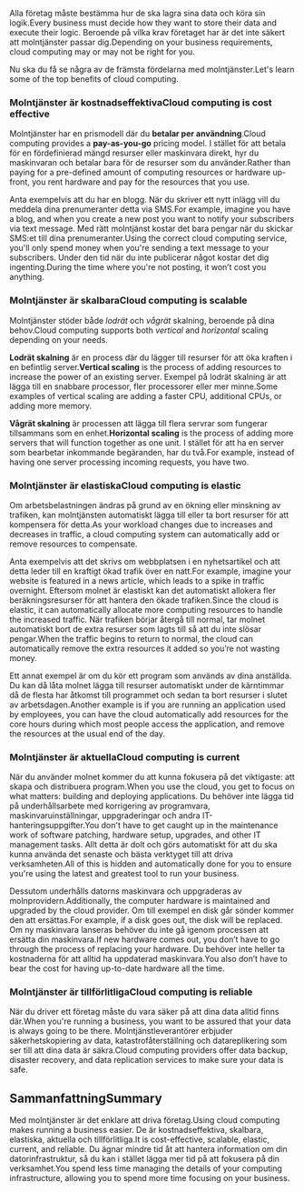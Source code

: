 <span data-ttu-id="37d57-101">Alla företag måste bestämma hur de ska lagra sina data och köra sin logik.</span><span class="sxs-lookup"><span data-stu-id="37d57-101">Every business must decide how they want to store their data and execute their logic.</span></span> <span data-ttu-id="37d57-102">Beroende på vilka krav företaget har är det inte säkert att molntjänster passar dig.</span><span class="sxs-lookup"><span data-stu-id="37d57-102">Depending on your business requirements, cloud computing may or may not be right for you.</span></span>

<span data-ttu-id="37d57-103">Nu ska du få se några av de främsta fördelarna med molntjänster.</span><span class="sxs-lookup"><span data-stu-id="37d57-103">Let's learn some of the top benefits of cloud computing.</span></span>

### <a name="cloud-computing-is-cost-effective"></a><span data-ttu-id="37d57-104">Molntjänster är kostnadseffektiva</span><span class="sxs-lookup"><span data-stu-id="37d57-104">Cloud computing is cost effective</span></span>

<span data-ttu-id="37d57-105">Molntjänster har en prismodell där du **betalar per användning**.</span><span class="sxs-lookup"><span data-stu-id="37d57-105">Cloud computing provides a **pay-as-you-go** pricing model.</span></span> <span data-ttu-id="37d57-106">I stället för att betala för en fördefinierad mängd resurser eller maskinvara direkt, hyr du maskinvaran och betalar bara för de resurser som du använder.</span><span class="sxs-lookup"><span data-stu-id="37d57-106">Rather than paying for a pre-defined amount of computing resources or hardware up-front, you rent hardware and pay for the resources that you use.</span></span>

<span data-ttu-id="37d57-107">Anta exempelvis att du har en blogg. När du skriver ett nytt inlägg vill du meddela dina prenumeranter detta via SMS.</span><span class="sxs-lookup"><span data-stu-id="37d57-107">For example, imagine you have a blog, and when you create a new post you want to notify your subscribers via text message.</span></span> <span data-ttu-id="37d57-108">Med rätt molntjänst kostar det bara pengar när du skickar SMS:et till dina prenumeranter.</span><span class="sxs-lookup"><span data-stu-id="37d57-108">Using the correct cloud computing service, you'll only spend money when you're sending a text message to your subscribers.</span></span> <span data-ttu-id="37d57-109">Under den tid när du inte publicerar något kostar det dig ingenting.</span><span class="sxs-lookup"><span data-stu-id="37d57-109">During the time where you're not posting, it won’t cost you anything.</span></span>

### <a name="cloud-computing-is-scalable"></a><span data-ttu-id="37d57-110">Molntjänster är skalbara</span><span class="sxs-lookup"><span data-stu-id="37d57-110">Cloud computing is scalable</span></span>

<span data-ttu-id="37d57-111">Molntjänster stöder både _lodrät_ och _vågrät_ skalning, beroende på dina behov.</span><span class="sxs-lookup"><span data-stu-id="37d57-111">Cloud computing supports both _vertical_ and _horizontal_ scaling depending on your needs.</span></span>

<span data-ttu-id="37d57-112">**Lodrät skalning** är en process där du lägger till resurser för att öka kraften i en befintlig server.</span><span class="sxs-lookup"><span data-stu-id="37d57-112">**Vertical scaling** is the process of adding resources to increase the power of an existing server.</span></span> <span data-ttu-id="37d57-113">Exempel på lodrät skalning är att lägga till en snabbare processor, fler processorer eller mer minne.</span><span class="sxs-lookup"><span data-stu-id="37d57-113">Some examples of vertical scaling are adding a faster CPU, additional CPUs, or adding more memory.</span></span>

<span data-ttu-id="37d57-114">**Vågrät skalning** är processen att lägga till flera servrar som fungerar tillsammans som en enhet.</span><span class="sxs-lookup"><span data-stu-id="37d57-114">**Horizontal scaling** is the process of adding more servers that will function together as one unit.</span></span> <span data-ttu-id="37d57-115">I stället för att ha en server som bearbetar inkommande begäranden, har du två.</span><span class="sxs-lookup"><span data-stu-id="37d57-115">For example, instead of having one server processing incoming requests, you have two.</span></span>

### <a name="cloud-computing-is-elastic"></a><span data-ttu-id="37d57-116">Molntjänster är elastiska</span><span class="sxs-lookup"><span data-stu-id="37d57-116">Cloud computing is elastic</span></span>

<span data-ttu-id="37d57-117">Om arbetsbelastningen ändras på grund av en ökning eller minskning av trafiken, kan molntjänsten automatiskt lägga till eller ta bort resurser för att kompensera för detta.</span><span class="sxs-lookup"><span data-stu-id="37d57-117">As your workload changes due to increases and decreases in traffic, a cloud computing system can automatically add or remove resources to compensate.</span></span>

<span data-ttu-id="37d57-118">Anta exempelvis att det skrivs om webbplatsen i en nyhetsartikel och att detta leder till en kraftigt ökad trafik över en natt.</span><span class="sxs-lookup"><span data-stu-id="37d57-118">For example, imagine your website is featured in a news article, which leads to a spike in traffic overnight.</span></span> <span data-ttu-id="37d57-119">Eftersom molnet är elastiskt kan det automatiskt allokera fler beräkningsresurser för att hantera den ökade trafiken.</span><span class="sxs-lookup"><span data-stu-id="37d57-119">Since the cloud is elastic, it can automatically allocate more computing resources to handle the increased traffic.</span></span> <span data-ttu-id="37d57-120">När trafiken börjar återgå till normal, tar molnet automatiskt bort de extra resurser som lagts till så att du inte slösar pengar.</span><span class="sxs-lookup"><span data-stu-id="37d57-120">When the traffic begins to return to normal, the cloud can automatically remove the extra resources it added so you’re not wasting money.</span></span>

<span data-ttu-id="37d57-121">Ett annat exempel är om du kör ett program som används av dina anställda. Du kan då låta molnet lägga till resurser automatiskt under de kärntimmar då de flesta har åtkomst till programmet och sedan ta bort resurser i slutet av arbetsdagen.</span><span class="sxs-lookup"><span data-stu-id="37d57-121">Another example is if you are running an application used by employees, you can have the cloud automatically add resources for the core hours during which most people access the application, and remove the resources at the usual end of the day.</span></span>  

### <a name="cloud-computing-is-current"></a><span data-ttu-id="37d57-122">Molntjänster är aktuella</span><span class="sxs-lookup"><span data-stu-id="37d57-122">Cloud computing is current</span></span>

<span data-ttu-id="37d57-123">När du använder molnet kommer du att kunna fokusera på det viktigaste: att skapa och distribuera program.</span><span class="sxs-lookup"><span data-stu-id="37d57-123">When you use the cloud, you get to focus on what matters: building and deploying applications.</span></span> <span data-ttu-id="37d57-124">Du behöver inte lägga tid på underhållsarbete med korrigering av programvara, maskinvaruinställningar, uppgraderingar och andra IT-hanteringsuppgifter.</span><span class="sxs-lookup"><span data-stu-id="37d57-124">You don't have to get caught up in the maintenance work of software patching, hardware setup, upgrades, and other IT management tasks.</span></span> <span data-ttu-id="37d57-125">Allt detta är dolt och görs automatiskt för att du ska kunna använda det senaste och bästa verktyget till att driva verksamheten.</span><span class="sxs-lookup"><span data-stu-id="37d57-125">All of this is hidden and automatically done for you to ensure you're using the latest and greatest tool to run your business.</span></span>

<span data-ttu-id="37d57-126">Dessutom underhålls datorns maskinvara och uppgraderas av molnprovidern.</span><span class="sxs-lookup"><span data-stu-id="37d57-126">Additionally, the computer hardware is maintained and upgraded by the cloud provider.</span></span> <span data-ttu-id="37d57-127">Om till exempel en disk går sönder kommer den att ersättas.</span><span class="sxs-lookup"><span data-stu-id="37d57-127">For example, if a disk goes out, the disk will be replaced.</span></span> <span data-ttu-id="37d57-128">Om ny maskinvara lanseras behöver du inte gå igenom processen att ersätta din maskinvara.</span><span class="sxs-lookup"><span data-stu-id="37d57-128">If new hardware comes out, you don’t have to go through the process of replacing your hardware.</span></span> <span data-ttu-id="37d57-129">Du behöver inte heller ta kostnaderna för att alltid ha uppdaterad maskinvara.</span><span class="sxs-lookup"><span data-stu-id="37d57-129">You also don’t have to bear the cost for having up-to-date hardware all the time.</span></span>

### <a name="cloud-computing-is-reliable"></a><span data-ttu-id="37d57-130">Molntjänster är tillförlitliga</span><span class="sxs-lookup"><span data-stu-id="37d57-130">Cloud computing is reliable</span></span>

<span data-ttu-id="37d57-131">När du driver ett företag måste du vara säker på att dina data alltid finns där.</span><span class="sxs-lookup"><span data-stu-id="37d57-131">When you're running a business, you want to be assured that your data is always going to be there.</span></span> <span data-ttu-id="37d57-132">Molntjänstleverantörer erbjuder säkerhetskopiering av data, katastrofåterställning och datareplikering som ser till att dina data är säkra.</span><span class="sxs-lookup"><span data-stu-id="37d57-132">Cloud computing providers offer data backup, disaster recovery, and data replication services to make sure your data is safe.</span></span>

## <a name="summary"></a><span data-ttu-id="37d57-133">Sammanfattning</span><span class="sxs-lookup"><span data-stu-id="37d57-133">Summary</span></span>

<span data-ttu-id="37d57-134">Med molntjänster är det enklare att driva företag.</span><span class="sxs-lookup"><span data-stu-id="37d57-134">Using cloud computing makes running a business easier.</span></span> <span data-ttu-id="37d57-135">De är kostnadseffektiva, skalbara, elastiska, aktuella och tillförlitliga.</span><span class="sxs-lookup"><span data-stu-id="37d57-135">It is cost-effective, scalable, elastic, current, and reliable.</span></span> <span data-ttu-id="37d57-136">Du ägnar mindre tid åt att hantera information om din datorinfrastruktur, så du kan i stället lägga mer tid på att fokusera på din verksamhet.</span><span class="sxs-lookup"><span data-stu-id="37d57-136">You spend less time managing the details of your computing infrastructure, allowing you to spend more time focusing on your business.</span></span>